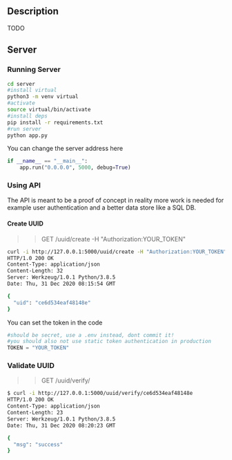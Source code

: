 ## Description

TODO

## Server

### Running Server

```bash
cd server
#install virtual
python3 -m venv virtual
#activate
source virtual/bin/activate
#install deps
pip install -r requirements.txt
#run server
python app.py
```

You can change the server address here

```python
if __name__ == "__main__":
    app.run("0.0.0.0", 5000, debug=True)
```

### Using API

The API is meant to be a proof of concept in reality more work is needed for example user authentication and a better data store like a SQL DB.

#### Create UUID

>> GET /uuid/create -H "Authorization:YOUR_TOKEN"

```bash
curl -i http://127.0.0.1:5000/uuid/create -H "Authorization:YOUR_TOKEN"
HTTP/1.0 200 OK
Content-Type: application/json
Content-Length: 32
Server: Werkzeug/1.0.1 Python/3.8.5
Date: Thu, 31 Dec 2020 08:15:54 GMT

{
  "uid": "ce6d534eaf48148e"
}
```

You can set the token in the code 

```python
#should be secret, use a .env instead, dont commit it!
#you should also not use static token authentication in production 
TOKEN = "YOUR_TOKEN"
```

### Validate UUID

>> GET /uuid/verify/<uid>

```bash
$ curl -i http://127.0.0.1:5000/uuid/verify/ce6d534eaf48148e
HTTP/1.0 200 OK
Content-Type: application/json
Content-Length: 23
Server: Werkzeug/1.0.1 Python/3.8.5
Date: Thu, 31 Dec 2020 08:20:23 GMT

{
  "msg": "success"
}
```